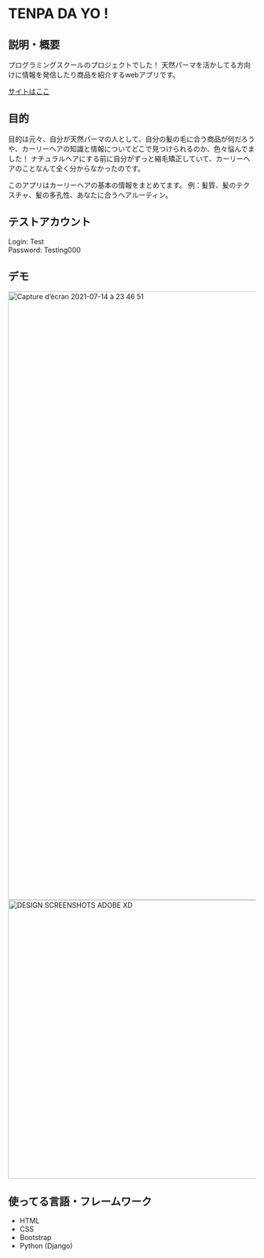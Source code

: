 # TENPA DA YO !

## 説明・概要

プログラミングスクールのプロジェクトでした！
天然パーマを活かしてる方向けに情報を発信したり商品を紹介するwebアプリです。

[サイトはここ](https://tenpadayo.herokuapp.com/)

## 目的

目的は元々、自分が天然パーマの人として、自分の髪の毛に合う商品が何だろうや、カーリーヘアの知識と情報についてどこで見つけられるのか、色々悩んでました！
ナチュラルヘアにする前に自分がずっと縮毛矯正していて、カーリーヘアのことなんて全く分からなかったのです。

このアプリはカーリーヘアの基本の情報をまとめてます。
例：髪質、髪のテクスチャ、髪の多孔性、あなたに合うヘアルーティン。


## テストアカウント

Login: Test  
Password: Testing000  

## デモ
<img width="1240" alt="Capture d’écran 2021-07-14 à 23 46 51" src="https://user-images.githubusercontent.com/78886716/125645196-992d7548-6e26-4ff8-8eee-4bc3ce60ab79.png">

<img width="568" alt="DESIGN SCREENSHOTS ADOBE XD" src="https://user-images.githubusercontent.com/78886716/125644884-3a74c096-170a-4fd9-ad94-c6cd2b050022.png">


## 使ってる言語・フレームワーク

* HTML
* CSS
* Bootstrap
* Python (Django)



